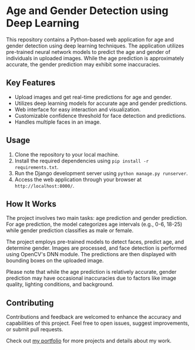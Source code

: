 # Age and Gender Detection using Deep Learning

This repository contains a Python-based web application for age and gender detection using deep learning techniques. The application utilizes pre-trained neural network models to predict the age and gender of individuals in uploaded images. While the age prediction is approximately accurate, the gender prediction may exhibit some inaccuracies.

## Key Features

- Upload images and get real-time predictions for age and gender.
- Utilizes deep learning models for accurate age and gender predictions.
- Web interface for easy interaction and visualization.
- Customizable confidence threshold for face detection and predictions.
- Handles multiple faces in an image.

## Usage

1. Clone the repository to your local machine.
2. Install the required dependencies using `pip install -r requirements.txt`.
3. Run the Django development server using `python manage.py runserver`.
4. Access the web application through your browser at `http://localhost:8000/`.

## How It Works

The project involves two main tasks: age prediction and gender prediction. For age prediction, the model categorizes age intervals (e.g., 0-6, 18-25) while gender prediction classifies as male or female.

The project employs pre-trained models to detect faces, predict age, and determine gender. Images are processed, and face detection is performed using OpenCV's DNN module. The predictions are then displayed with bounding boxes on the uploaded image.

Please note that while the age prediction is relatively accurate, gender prediction may have occasional inaccuracies due to factors like image quality, lighting conditions, and background.

## Contributing

Contributions and feedback are welcomed to enhance the accuracy and capabilities of this project. Feel free to open issues, suggest improvements, or submit pull requests.

Check out [my portfolio](https://abyvarghesemandapathel.github.io/) for more projects and details about my work.
